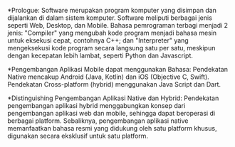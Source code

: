*Prologue:
Software merupakan program komputer yang disimpan dan dijalankan di dalam sistem komputer.
Software meliputi berbagai jenis seperti Web, Desktop, dan Mobile. Bahasa pemrograman terbagi menjadi 2 jenis: "Compiler" yang mengubah kode program menjadi bahasa mesin untuk eksekusi cepat, contohnya C++; dan "Interpreter" yang mengeksekusi kode program secara langsung satu per satu, meskipun dengan kecepatan lebih lambat, seperti Python dan Javascript.

*Pengembangan Aplikasi Mobile dapat menggunakan Bahasa:
Pendekatan Native mencakup Android (Java, Kotlin) dan iOS (Objective C, Swift).
Pendekatan Cross-platform (hybrid) menggunakan Java Script dan Dart.

*Distinguishing Pengembangan Aplikasi Native dan Hybrid:
Pendekatan pengembangan aplikasi hybrid menggabungkan konsep dari pengembangan aplikasi web dan mobile, sehingga dapat beroperasi di berbagai platform. Sebaliknya, pengembangan aplikasi native memanfaatkan bahasa resmi yang didukung oleh satu platform khusus, digunakan secara eksklusif untuk satu platform.